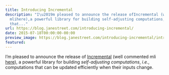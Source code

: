 ```yaml
---
title: Introducing Incremental
description: "I\u2019m pleased to announce the release ofIncremental (wellcommented
  mlihere),a powerful library for building self-adjusting computations, i.e.,computations
  that..."
url: https://blog.janestreet.com/introducing-incremental/
date: 2015-07-18T00:00:00-00:00
preview_image: https://blog.janestreet.com/introducing-incremental/introducing_incremental.png
featured:
---
```


<p>I&rsquo;m pleased to announce the release of
<a href="https://github.com/janestreet/incremental">Incremental</a> (well
commented mli
<a href="https://github.com/janestreet/incremental/blob/master/src/incremental_intf.ml">here</a>),
a powerful library for building <em>self-adjusting computations</em>, <em>i.e.</em>,
computations that can be updated efficiently when their inputs change.</p>


